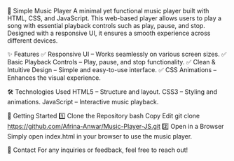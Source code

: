 🎵 Simple Music Player
A minimal yet functional music player built with HTML, CSS, and JavaScript. This web-based player allows users to play a song with essential playback controls such as play, pause, and stop. Designed with a responsive UI, it ensures a smooth experience across different devices.

✨ Features
✅ Responsive UI – Works seamlessly on various screen sizes.
✅ Basic Playback Controls – Play, pause, and stop functionality.
✅ Clean & Intuitive Design – Simple and easy-to-use interface.
✅ CSS Animations – Enhances the visual experience.

🛠️ Technologies Used
HTML5 – Structure and layout.
CSS3 – Styling and animations.
JavaScript – Interactive music playback.

🚀 Getting Started
1️⃣ Clone the Repository
bash
Copy
Edit
git clone https://github.com/Afrina-Anwar/Music-Player-JS.git
2️⃣ Open in a Browser
Simply open index.html in your browser to use the music player.

📩 Contact
For any inquiries or feedback, feel free to reach out!